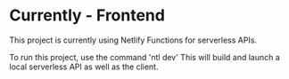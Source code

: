 # Currently - Frontend

This project is currently using Netlify Functions for serverless APIs.

To run this project, use the command 'ntl dev'
This will build and launch a local serverless API as well as the client.
